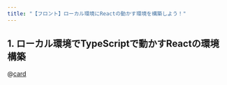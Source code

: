 ```yaml
---
title: "【フロント】ローカル環境にReactの動かす環境を構築しよう！"
---
```


## 1. ローカル環境でTypeScriptで動かすReactの環境構築
@[card](https://zenn.dev/aew2sbee/articles/react-install)